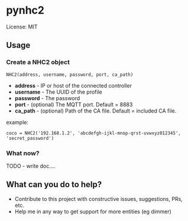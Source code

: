 # pynhc2

License: MIT

## Usage

### Create a NHC2 object

```
NHC2(address, username, password, port, ca_path)
```

* __address__ - IP or host of the connected controller 
* __username__ - The UUID of the profile
* __password__ - The password
* __port__ - (optional) The MQTT port. Default = 8883
* __ca_path__ - (optional) Path of the CA file. Default = included CA file.

 example:

 ```
 coco = NHC2('192.168.1.2', 'abcdefgh-ijkl-mnop-qrst-uvwxyz012345', 'secret_password')
 ```
 
### What now?
 TODO - write doc....
 
## What can you do to help?

 * Contribute to this project with constructive issues, suggestions, PRs, etc.
 * Help me in any way to get support for more entities (eg dimmer)
